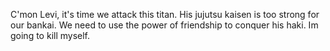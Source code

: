 C'mon Levi, it's time we attack this titan. His jujutsu kaisen is too strong for our bankai. We need to use the power of friendship to conquer his haki. Im going to kill myself.
